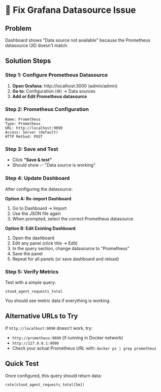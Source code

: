 # 🔧 Fix Grafana Datasource Issue

## Problem
Dashboard shows "Data source not available" because the Prometheus datasource UID doesn't match.

## Solution Steps

### Step 1: Configure Prometheus Datasource
1. **Open Grafana**: http://localhost:3000 (admin/admin)
2. **Go to**: Configuration (⚙️) → Data sources
3. **Add or Edit Prometheus datasource**

### Step 2: Prometheus Configuration
```
Name: Prometheus
Type: Prometheus
URL: http://localhost:9090
Access: Server (default)
HTTP Method: POST
```

### Step 3: Save and Test
- Click **"Save & test"**
- Should show ✅ "Data source is working"

### Step 4: Update Dashboard
After configuring the datasource:

**Option A: Re-import Dashboard**
1. Go to Dashboard → Import
2. Use the JSON file again
3. When prompted, select the correct Prometheus datasource

**Option B: Edit Existing Dashboard**
1. Open the dashboard
2. Edit any panel (click title → Edit)
3. In the query section, change datasource to "Prometheus"
4. Save the panel
5. Repeat for all panels (or save dashboard and reload)

### Step 5: Verify Metrics
Test with a simple query:
```
stood_agent_requests_total
```
You should see metric data if everything is working.

## Alternative URLs to Try
If `http://localhost:9090` doesn't work, try:
- `http://prometheus:9090` (if running in Docker network)
- `http://127.0.0.1:9090`
- Check your actual Prometheus URL with: `docker ps | grep prometheus`

## Quick Test
Once configured, this query should return data:
```
rate(stood_agent_requests_total[5m])
```